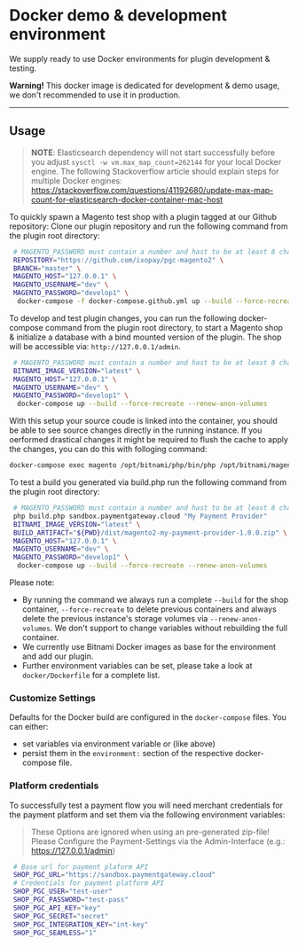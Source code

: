 # Docker demo & development environment

We supply ready to use Docker environments for plugin development & testing. 

**Warning!** This docker image is dedicated for development & demo usage, we don't recommended to use it in production.

---

## Usage

> **NOTE**: Elasticsearch dependency will not start successfully before you adjust `sysctl -w vm.max_map_count=262144` for your local Docker engine.
> The following Stackoverflow article should explain steps for multiple Docker engines:
> https://stackoverflow.com/questions/41192680/update-max-map-count-for-elasticsearch-docker-container-mac-host

To quickly spawn a Magento test shop with a plugin tagged at our Github repository:
Clone our plugin repository and run the following command from the plugin root directory:

```bash
 # MAGENTO_PASSWORD must contain a number and hast to be at least 8 chars long
 REPOSITORY="https://github.com/ixopay/pgc-magento2" \
 BRANCH="master" \
 MAGENTO_HOST="127.0.0.1" \
 MAGENTO_USERNAME="dev" \
 MAGENTO_PASSWORD="develop1" \
  docker-compose -f docker-compose.github.yml up --build --force-recreate --renew-anon-volumes
```

To develop and test plugin changes, you can run the following docker-compose command from the plugin root directory, to start a Magento shop & initialize a database with a bind mounted version of the plugin. The shop will be accessible via: `http://127.0.0.1/admin`.

```bash
 # MAGENTO_PASSWORD must contain a number and hast to be at least 8 chars long
 BITNAMI_IMAGE_VERSION="latest" \
 MAGENTO_HOST="127.0.0.1" \
 MAGENTO_USERNAME="dev" \
 MAGENTO_PASSWORD="develop1" \
  docker-compose up --build --force-recreate --renew-anon-volumes
```

With this setup your source coude is linked into the container, you should be able to see source changes directly in the running instance.
If you oerformed drastical changes it might be required to flush the cache to apply the changes, you can do this with folloging command:

```bash
docker-compose exec magento /opt/bitnami/php/bin/php /opt/bitnami/magento/htdocs/bin/magento cache:flush
```


To test a build you generated via build.php run the following command from the plugin root directory:

```bash
 # MAGENTO_PASSWORD must contain a number and hast to be at least 8 chars long
 php build.php sandbox.paymentgateway.cloud "My Payment Provider"
 BITNAMI_IMAGE_VERSION="latest" \
 BUILD_ARTIFACT="${PWD}/dist/magento2-my-payment-provider-1.0.0.zip" \
 MAGENTO_HOST="127.0.0.1" \
 MAGENTO_USERNAME="dev" \
 MAGENTO_PASSWORD="develop1" \
  docker-compose up --build --force-recreate --renew-anon-volumes
```

Please note:

- By running the command we always run a complete `--build` for the shop container, `--force-recreate` to delete previous containers and always delete the previous instance's storage volumes via `--renew-anon-volumes`. We don't support to change variables without rebuilding the full container.
- We currently use Bitnami Docker images as base for the environment and add our plugin.
- Further environment variables can be set, please take a look at `docker/Dockerfile` for a complete list.

### Customize Settings

Defaults for the Docker build are configured in the `docker-compose` files. You can either:
 - set variables via environment variable or (like above)
 - persist them in the `environment:` section of the respective docker-compose file.

### Platform credentials

To successfully test a payment flow you will need merchant credentials for the payment platform and set them via the following environment variables:

> These Options are ignored when using an pre-generated zip-file!
> Please Configure the Payment-Settings via the Admin-Interface (e.g.: https://127.0.0.1/admin)

```bash
 # Base url for payment plaform API
 SHOP_PGC_URL="https://sandbox.paymentgateway.cloud"
 # Credentials for payment platform API
 SHOP_PGC_USER="test-user"
 SHOP_PGC_PASSWORD="test-pass"
 SHOP_PGC_API_KEY="key"
 SHOP_PGC_SECRET="secret"
 SHOP_PGC_INTEGRATION_KEY="int-key"
 SHOP_PGC_SEAMLESS="1"
```
